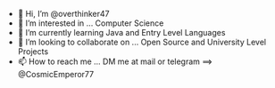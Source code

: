 - 👋 Hi, I’m @overthinker47
- 👀 I’m interested in ... Computer Science
- 🌱 I’m currently learning Java and Entry Level Languages
- 💞️ I’m looking to collaborate on ... Open Source and University Level Projects
- 📫 How to reach me ... DM me at mail or telegram ==> @CosmicEmperor77

<!---
overthinker47/overthinker47 is a ✨ special ✨ repository because its `README.md` (this file) appears on your GitHub profile.
You can click the Preview link to take a look at your changes.
--->
